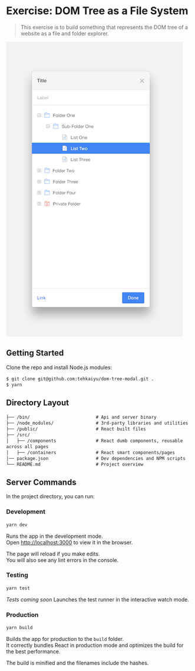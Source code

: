 # Exercise: DOM Tree as a File System

> This exercise is to build something that represents the DOM tree of a website as a file and folder explorer.

![alt tag](ORIGINAL_ASSIGNMENT/mockup.png)

## Getting Started
Clone the repo and install Node.js modules:

```
$ git clone git@github.com:tehkaiyu/dom-tree-modal.git .
$ yarn
```

## Directory Layout

```
├── /bin/                         # Api and server binary
├── /node_modules/                # 3rd-party libraries and utilities
├── /public/                      # React built files
├── /src/
│   ├── /components               # React dumb components, reusable across all pages
│   ├── /containers               # React smart components/pages
│── package.json                  # Dev dependencies and NPM scripts
└── README.md                     # Project overview
```

## Server Commands

In the project directory, you can run:

### Development
```bash
yarn dev
```

Runs the app in the development mode.<br>
Open [http://localhost:3000](http://localhost:3000) to view it in the browser.

The page will reload if you make edits.<br>
You will also see any lint errors in the console.


### Testing
```bash
yarn test
```

*Tests coming soon*
Launches the test runner in the interactive watch mode.<br>


### Production

```bash
yarn build
```

Builds the app for production to the `build` folder.<br>
It correctly bundles React in production mode and optimizes the build for the best performance.

The build is minified and the filenames include the hashes.
